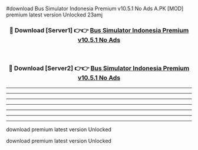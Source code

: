 #download Bus Simulator Indonesia Premium v10.5.1 No Ads A.PK [MOD] premium latest version Unlocked 23amj 



<div align="center">
<h3>🔴 Download [Server1] 👉👉 <a href="https://download1apk.web.app/">Bus Simulator Indonesia Premium v10.5.1 No Ads</a></h3><br>

<h3>🔴 Download [Server2] 👉👉 <a href="https://download1apk.web.app/">Bus Simulator Indonesia Premium v10.5.1 No Ads</a></h3>
</div>





----------------------------------------------------------

----------------------------------------------------------

----------------------------------------------------------

----------------------------------------------------------

----------------------------------------------------------

----------------------------------------------------------

----------------------------------------------------------

download premium latest version Unlocked

download premium latest version Unlocked
